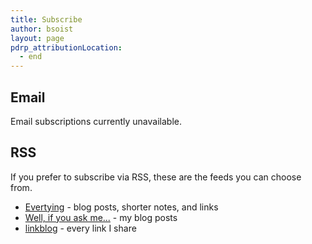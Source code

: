 ```yaml
---
title: Subscribe
author: bsoist
layout: page
pdrp_attributionLocation:
  - end
---
```

## Email
Email subscriptions currently unavailable.
<!--
To subscribe via email, enter your email address below and click the button. You'll be taken to another form where you can choose your subscription. You'll also have the opportunity to share your first name so I know what to call you, but that is optional.  
-->

## RSS
If you prefer to subscribe via RSS, these are the feeds you can choose from.

  * [Evertying][1] - blog posts, shorter notes, and links
  * [Well, if you ask me...][2] - my blog posts
  * [linkblog][3] - every link I share

 [1]: http://feeds.feedburner.com/WellIfYouAskMe
 [2]: http://feeds.feedburner.com/WellIfYouAskMe
 [3]: http://feeds.feedburner.com/WellIfYouAskMe
